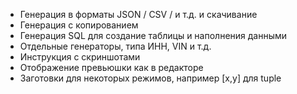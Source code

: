 
* Генерация в форматы JSON / CSV / и т.д. и скачивание
* Генерация с копированием
* Генерация SQL для создание таблицы и наполнения данными
* Отдельные генераторы, типа ИНН, VIN и т.д.
* Инструкция с скриншотами
* Отображение превьюшки как в редакторе
* Заготовки для некоторых режимов, например [x,y] для tuple